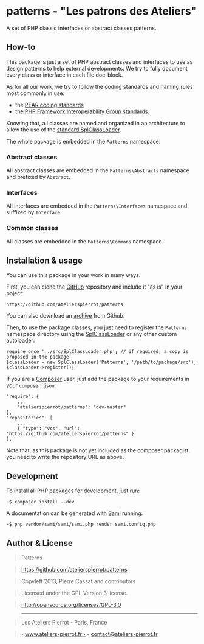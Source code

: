patterns - "Les patrons des Ateliers"
========

A set of PHP classic interfaces or abstract classes patterns.


## How-to

This package is just a set of PHP abstract classes and interfaces to use as design patterns
to help external developments. We try to fully document every class or interface in each file doc-block.

As for all our work, we try to follow the coding standards and naming rules most commonly in use:

-   the [PEAR coding standards](http://pear.php.net/manual/en/standards.php)
-   the [PHP Framework Interoperability Group standards](https://github.com/php-fig/fig-standards).

Knowing that, all classes are named and organized in an architecture to allow the use of the
[standard SplClassLoader](https://gist.github.com/jwage/221634).

The whole package is embedded in the `Patterns` namespace.

### Abstract classes

All abstract classes are embedded in the `Patterns\Abstracts` namespace and prefixed by `Abstract`.

### Interfaces

All interfaces are embedded in the `Patterns\Interfaces` namespace and suffixed by `Interface`.

### Common classes

All classes are embedded in the `Patterns\Commons` namespace.


## Installation & usage

You can use this package in your work in many ways.

First, you can clone the [GitHub](https://github.com/atelierspierrot/patterns) repository
and include it "as is" in your poject:

    https://github.com/atelierspierrot/patterns

You can also download an [archive](https://github.com/atelierspierrot/patterns/downloads)
from Github.

Then, to use the package classes, you just need to register the `Patterns` namespace directory
using the [SplClassLoader](https://gist.github.com/jwage/221634) or any other custom autoloader:

    require_once '../src/SplClassLoader.php'; // if required, a copy is proposed in the package
    $classLoader = new SplClassLoader('Patterns', '/path/to/package/src');
    $classLoader->register();

If you are a [Composer](http://getcomposer.org/) user, just add the package to your requirements
in your `composer.json`:

    "require": {
        ...
        "atelierspierrot/patterns": "dev-master"
    },
    "repositories": [
        ...
        { "type": "vcs", "url": "https://github.com/atelierspierrot/patterns" }
    ],

Note that, as this package is not yet included as the composer packagist, you need to write
the repository URL as above.


## Development

To install all PHP packages for development, just run:

    ~$ composer install --dev

A documentation can be generated with [Sami](https://github.com/fabpot/Sami) running:

    ~$ php vendor/sami/sami/sami.php render sami.config.php


## Author & License

>    Patterns

>    https://github.com/atelierspierrot/patterns

>    Copyleft 2013, Pierre Cassat and contributors

>    Licensed under the GPL Version 3 license.

>    http://opensource.org/licenses/GPL-3.0

>    ----

>    Les Ateliers Pierrot - Paris, France

>    <www.ateliers-pierrot.fr> - <contact@ateliers-pierrot.fr>
